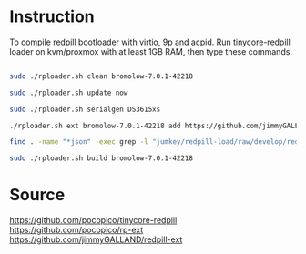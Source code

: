 # Instruction

To compile redpill bootloader with virtio, 9p and acpid.
Run tinycore-redpill loader on kvm/proxmox with at least 1GB RAM, then type these commands:

```bash

sudo ./rploader.sh clean bromolow-7.0.1-42218

sudo ./rploader.sh update now

sudo ./rploader.sh serialgen DS3615xs

./rploader.sh ext bromolow-7.0.1-42218 add https://github.com/jimmyGALLAND/redpill-ext/raw/master/acpid/rpext-index.json

find . -name "*json" -exec grep -l "jumkey/redpill-load/raw/develop/redpill-virtio" {} \; | xargs -I {} sed -i "s/jumkey\/redpill-load\/raw\/develop\/redpill-virtio/uxora-com\/rpext\/raw\/master\/virtio_9p/g" {}

sudo ./rploader.sh build bromolow-7.0.1-42218

```



# Source
https://github.com/pocopico/tinycore-redpill
https://github.com/pocopico/rp-ext
https://github.com/jimmyGALLAND/redpill-ext
